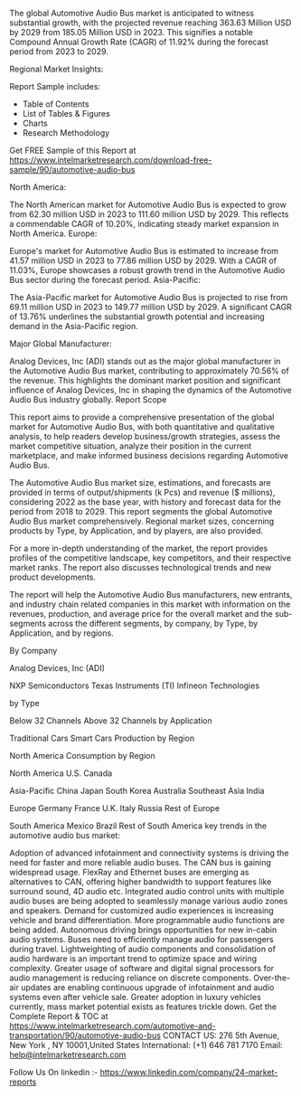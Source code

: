 The global Automotive Audio Bus market is anticipated to witness substantial growth, with the projected revenue reaching 363.63 Million USD by 2029 from 185.05 Million USD in 2023. This signifies a notable Compound Annual Growth Rate (CAGR) of 11.92% during the forecast period from 2023 to 2029.



Regional Market Insights:

Report Sample includes:
- Table of Contents
- List of Tables & Figures
- Charts
- Research Methodology

Get FREE Sample of this Report at https://www.intelmarketresearch.com/download-free-sample/90/automotive-audio-bus




North America:



The North American market for Automotive Audio Bus is expected to grow from 62.30 million USD in 2023 to 111.60 million USD by 2029.
This reflects a commendable CAGR of 10.20%, indicating steady market expansion in North America.
Europe:



Europe's market for Automotive Audio Bus is estimated to increase from 41.57 million USD in 2023 to 77.86 million USD by 2029.
With a CAGR of 11.03%, Europe showcases a robust growth trend in the Automotive Audio Bus sector during the forecast period.
Asia-Pacific:



The Asia-Pacific market for Automotive Audio Bus is projected to rise from 69.11 million USD in 2023 to 149.77 million USD by 2029.
A significant CAGR of 13.76% underlines the substantial growth potential and increasing demand in the Asia-Pacific region.


Major Global Manufacturer:



Analog Devices, Inc (ADI) stands out as the major global manufacturer in the Automotive Audio Bus market, contributing to approximately 70.56% of the revenue.
This highlights the dominant market position and significant influence of Analog Devices, Inc in shaping the dynamics of the Automotive Audio Bus industry globally.
Report Scope



This report aims to provide a comprehensive presentation of the global market for Automotive Audio Bus, with both quantitative and qualitative analysis, to help readers develop business/growth strategies, assess the market competitive situation, analyze their position in the current marketplace, and make informed business decisions regarding Automotive Audio Bus.



The Automotive Audio Bus market size, estimations, and forecasts are provided in terms of output/shipments (k Pcs) and revenue ($ millions), considering 2022 as the base year, with history and forecast data for the period from 2018 to 2029. This report segments the global Automotive Audio Bus market comprehensively. Regional market sizes, concerning products by Type, by Application, and by players, are also provided.



For a more in-depth understanding of the market, the report provides profiles of the competitive landscape, key competitors, and their respective market ranks. The report also discusses technological trends and new product developments.



The report will help the Automotive Audio Bus manufacturers, new entrants, and industry chain related companies in this market with information on the revenues, production, and average price for the overall market and the sub-segments across the different segments, by company, by Type, by Application, and by regions.

By Company



Analog Devices, Inc (ADI)


NXP Semiconductors
Texas Instruments (TI)
Infineon Technologies


by Type



Below 32 Channels
Above 32 Channels
by Application



Traditional Cars
Smart Cars
Production by Region



North America
Consumption by Region



North America
U.S.
Canada


Asia-Pacific
China
Japan
South Korea
Australia
Southeast Asia
India


Europe
Germany
France
U.K.
Italy
Russia
Rest of Europe


South America
Mexico
Brazil
Rest of South America
key trends in the automotive audio bus market:



Adoption of advanced infotainment and connectivity systems is driving the need for faster and more reliable audio buses. The CAN bus is gaining widespread usage.
FlexRay and Ethernet buses are emerging as alternatives to CAN, offering higher bandwidth to support features like surround sound, 4D audio etc.
Integrated audio control units with multiple audio buses are being adopted to seamlessly manage various audio zones and speakers.
Demand for customized audio experiences is increasing vehicle and brand differentiation. More programmable audio functions are being added.
Autonomous driving brings opportunities for new in-cabin audio systems. Buses need to efficiently manage audio for passengers during travel.
Lightweighting of audio components and consolidation of audio hardware is an important trend to optimize space and wiring complexity.
Greater usage of software and digital signal processors for audio management is reducing reliance on discrete components.
Over-the-air updates are enabling continuous upgrade of infotainment and audio systems even after vehicle sale.
Greater adoption in luxury vehicles currently, mass market potential exists as features trickle down.
Get the Complete Report & TOC at https://www.intelmarketresearch.com/automotive-and-transportation/90/automotive-audio-bus
CONTACT US:
276 5th Avenue, New York , NY 10001,United States
International: (+1) 646 781 7170
Email: help@intelmarketresearch.com

Follow Us On linkedin :- https://www.linkedin.com/company/24-market-reports
